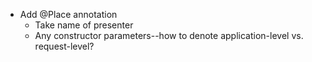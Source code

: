 
* Add @Place annotation
  * Take name of presenter
  * Any constructor parameters--how to denote application-level vs. request-level?

